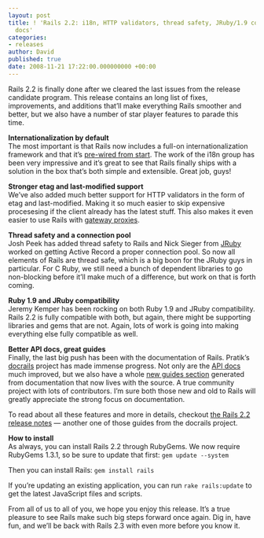 ```yaml
---
layout: post
title: ! 'Rails 2.2: i18n, HTTP validators, thread safety, JRuby/1.9 compatibility,
  docs'
categories:
- releases
author: David
published: true
date: 2008-11-21 17:22:00.000000000 +00:00
---
```

<p>Rails 2.2 is finally done after we cleared the last issues from the release candidate program. This release contains an long list of fixes, improvements, and additions that&#8217;ll make everything Rails smoother and better, but we also have a number of star player features to parade this time.</p>
<p><b>Internationalization by default</b><br/>
The most important is that Rails now includes a full-on internationalization framework and that it&#8217;s <a href="https://rubyonrails.org/2008/11/18/new-rails-2-2-i18n-defaults">pre-wired from start</a>. The work of the i18n group has been very impressive and it&#8217;s great to see that Rails finally ships with a solution in the box that&#8217;s both simple and extensible. Great job, guys!</p>
<p><b>Stronger etag and last-modified support</b><br/>
We&#8217;ve also added much better support for <span class="caps">HTTP</span> validators in the form of etag and last-modified. Making it so much easier to skip expensive procesesing if the client already has the latest stuff. This also makes it even easier to use Rails with <a href="http://tomayko.com/writings/things-caches-do">gateway proxies</a>.</p>
<p><b>Thread safety and a connection pool</b><br/>
Josh Peek has added thread safety to Rails and Nick Sieger from <a href="http://jruby.codehaus.org/">JRuby</a> worked on getting Active Record a proper connection pool. So now all elements of Rails are thread safe, which is a big boon for the JRuby guys in particular. For C Ruby, we still need a bunch of dependent libraries to go non-blocking before it&#8217;ll make much of a difference, but work on that is forth coming.</p>
<p><b>Ruby 1.9 and JRuby compatibility</b><br/>
Jeremy Kemper has been rocking on both Ruby 1.9 and JRuby compatibility. Rails 2.2 is fully compatible with both, but again, there might be supporting libraries and gems that are not. Again, lots of work is going into making everything else fully compatible as well.</p>
<p><b>Better <span class="caps">API</span> docs, great guides</b><br/>
Finally, the last big push has been with the documentation of Rails. Pratik&#8217;s <a href="http://github.com/lifo/docrails/tree/master">docrails</a> project has made immense progress. Not only are the <a href="http://api.rubyonrails.org/"><span class="caps">API</span> docs</a> much improved, but we also have a whole <a href="http://guides.rubyonrails.org/">new guides section</a> generated from documentation that now lives with the source. A true community project with lots of contributors. I&#8217;m sure both those new and old to Rails will greatly appreciate the strong focus on documentation.</p>
<p>To read about all these features and more in details, checkout <a href="http://guides.rubyonrails.org/2_2_release_notes.html">the Rails 2.2 release notes</a> &#8212; another one of those guides from the docrails project.</p>
<p><b>How to install</b><br/>
As always, you can install Rails 2.2 through RubyGems. We now require RubyGems 1.3.1, so be sure to update that first: <code>gem update --system</code></p>
<p>Then you can install Rails: <code>gem install rails</code></p>
<p>If you&#8217;re updating an existing application, you can run <code>rake rails:update</code> to get the latest JavaScript files and scripts.</p>
<p>From all of us to all of you, we hope you enjoy this release. It&#8217;s a true pleasure to see Rails make such big steps forward once again. Dig in, have fun, and we&#8217;ll be back with Rails 2.3 with even more before you know it.</p>